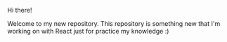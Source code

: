 Hi there! 

Welcome to my new repository. This repository is something new that I'm working on with React just for practice my knowledge :)